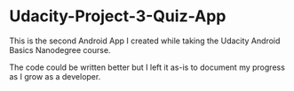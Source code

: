 # Udacity-Project-3-Quiz-App
This is the second Android App I created while taking the Udacity Android Basics Nanodegree course.

The code could be written better but I left it as-is to document my progress as I grow as a developer.
